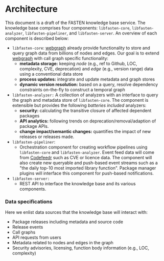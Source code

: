 # Architecture

This document is a draft of the FASTEN knowledge base service. The knowledge base comprises four components: `libfasten-core`, `libfasten-analyzer`, `libfasten-pipeliner`, and `libfasten-server`. An overview of each component is described below:

- `libfasten-core`: [webgraph](http://webgraph.di.unimi.it/) already provide functionality to store and 
   query graph data from billions of nodes and edges. Our goal is to extend [webgraph](http://webgraph.di.unimi.it/) 
   with call graph specific functionality:
    - __metadata storage:__ keeping _node_ (e.g., ref to Github, LOC, complexity, CVE, deprecation) and 
        _edge_ (e.g., version range) data using a conventional data store
    - __process updates:__ integrate and update metadata and graph stores
    - __dynamic version resolution:__ based on a query, resolve dependency constraints on-the-fly to construct
     a temporal graph
- `libfasten-analyzer:` A collection of analyzers with an interface to query the graph and metadata store of `libfasten-core`.
   The component is extensible but provides the following _batteries included_ analyzers:
   - __security:__ calculating the transitive closure of affected dependent packages
   - __API analytics:__ following trends on deprecation/removal/adaption of package APIs.   
   - __change impact/semantic changes:__ quantifies the impact of new releases or releases made.
- `libfasten-pipeliner`: 
   - Orchestration component for creating workflow pipelines using `libfasten-core` and `libfasten-analyzer`. Event feed data will come from [Codefeedr](https://github.com/codefeedr/codefeedr) such as CVE or licence data. The component will also create new queryable and push-based event streams such as a "the daily top-10 most imported library function". Package manager plugins will interface this component for push-based notifications.
- `libfasten-server:`
   -  REST API to interface the knowledge base and its various components. 


### Data specifications 

Here we enlist data sources that the knowledge base will interact with:

- Package releases including metadata and source code 
- Release events 
- Call graphs
- API requests from users 
- Metadata related to nodes and edges in the graph
- Security advisories, licensing, function body information (e.g., LOC, complexity)
